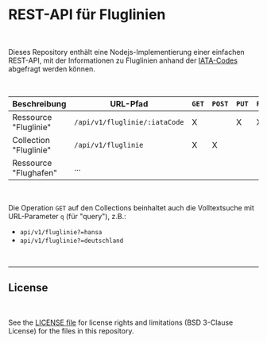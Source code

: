 # REST-API für Fluglinien #

<br>

Dieses Repository enthält eine Nodejs-Implementierung einer einfachen REST-API, mit der Informationen zu
Fluglinien anhand der [IATA-Codes](https://de.wikipedia.org/wiki/Liste_der_IATA-Airline-Codes) abgefragt
werden können.

<br>

| Beschreibung             | **URL-Pfad**                  | `GET` | `POST` | `PUT` | `PATCH` | `DELETE` |
| -----------------------  | ----------------------------- | ----- | ------ | ----- | ------- | -------- |
| Ressource  "Fluglinie"   | `/api/v1/fluglinie/:iataCode` | X     |        | X     | X       | X        |
| Collection "Fluglinie"   | `/api/v1/fluglinie`           | X     | X      |       |         |          |
| Ressource  "Flughafen"   | ...                           |       |        |       |         |          |

<br>

Die Operation `GET` auf den Collections beinhaltet auch die Volltextsuche mit URL-Parameter `q` (für "query"), z.B.:
* `api/v1/fluglinie?=hansa`
* `api/v1/fluglinie?=deutschland`

<br>

----

## License ##

<br>

See the [LICENSE file](LICENSE.md) for license rights and limitations (BSD 3-Clause License)
for the files in this repository.

<br>

